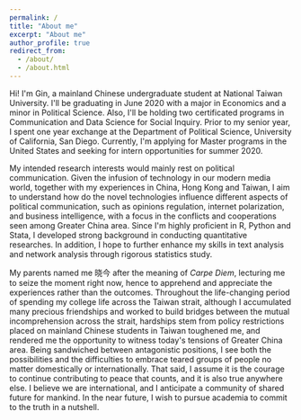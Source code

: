 ```yaml
---
permalink: /
title: "About me"
excerpt: "About me"
author_profile: true
redirect_from: 
  - /about/
  - /about.html
---
```


Hi! I'm Gin, a mainland Chinese undergraduate student at National Taiwan University. I'll be graduating in June 2020 with a major in Economics and a minor in Political Science. Also, I'll be holding two certificated programs in Communication and Data Science for Social Inquiry. Prior to my senior year, I spent one year exchange at the Department of Political Science, University of California, San Diego. Currently, I'm applying for Master programs in the United States and seeking for intern opportunities for summer 2020.

My intended research interests would mainly rest on political communication. Given the infusion of technology in our modern media world, together with my experiences in China, Hong Kong and Taiwan, I aim to understand how do the novel technologies influence different aspects of political communication, such as opinions regulation, internet polarization, and business intelligence, with a focus in the conflicts and cooperations seen among Greater China area. Since I'm highly proficient in R, Python and Stata, I developed strong background in conducting quantitative researches. In addition, I hope to further enhance my skills in text analysis and network analysis through rigorous statistics study.

My parents named me 晓今 after the meaning of _Carpe Diem_, lecturing me to seize the moment right now, hence to apprehend and appreciate the experiences rather than the outcomes. Throughout the life-changing period of spending my college life across the Taiwan strait, although I accumulated many precious friendships and worked to build bridges between the mutual incomprehension across the strait, hardships stem from policy restrictions placed on mainland Chinese students in Taiwan toughened me, and rendered me the opportunity to witness today's tensions of Greater China area. Being sandwiched between antagonistic positions, I see both the possibilities and the difficulties to embrace teared groups of people no matter domestically or internationally. That said, I assume it is the courage to continue contributing to peace that counts, and it is also true anywhere else. I believe we are international, and I anticipate a community of shared future for mankind. In the near future, I wish to pursue academia to commit to the truth in a nutshell.
  
